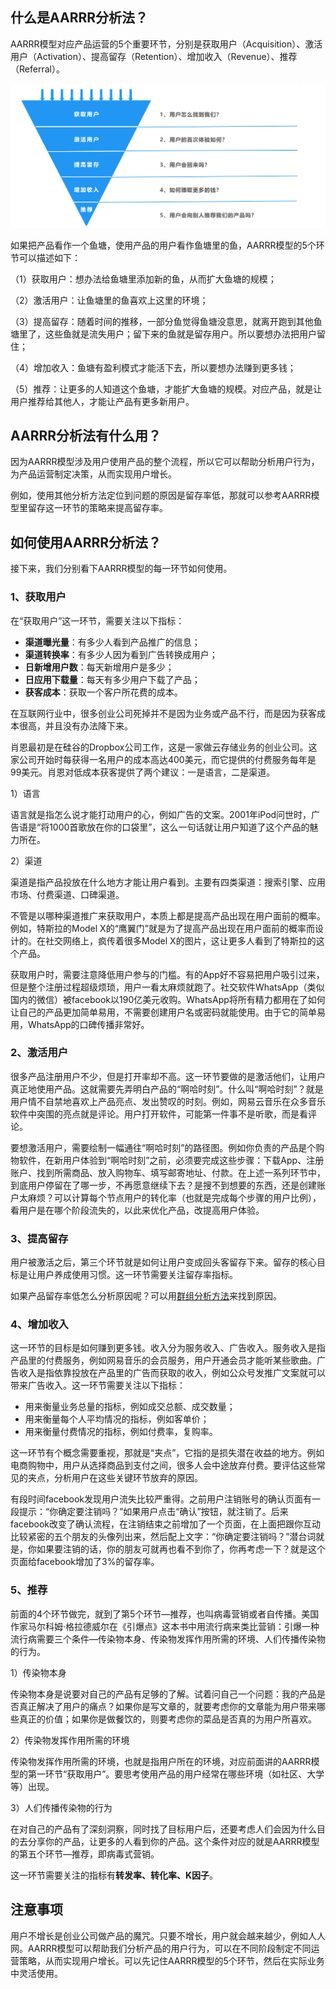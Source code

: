 ## 什么是AARRR分析法？

AARRR模型对应产品运营的5个重要环节，分别是获取用户（Acquisition）、激活用户（Activation）、提高留存（Retention）、增加收入（Revenue）、推荐（Referral）。

![AARRR分析法-图1](../../images/aarrr_analysis_1.png)

如果把产品看作一个鱼塘，使用产品的用户看作鱼塘里的鱼，AARRR模型的5个环节可以描述如下：

（1）获取用户：想办法给鱼塘里添加新的鱼，从而扩大鱼塘的规模；

（2）激活用户：让鱼塘里的鱼喜欢上这里的环境；

（3）提高留存：随着时间的推移，一部分鱼觉得鱼塘没意思，就离开跑到其他鱼塘里了，这些鱼就是流失用户；留下来的鱼就是留存用户。所以要想办法把用户留住；

（4）增加收入：鱼塘有盈利模式才能活下去，所以要想办法赚到更多钱；

（5）推荐：让更多的人知道这个鱼塘，才能扩大鱼塘的规模。对应产品，就是让用户推荐给其他人，才能让产品有更多新用户。

## AARRR分析法有什么用？

因为AARRR模型涉及用户使用产品的整个流程，所以它可以帮助分析用户行为，为产品运营制定决策，从而实现用户增长。

例如，使用其他分析方法定位到问题的原因是留存率低，那就可以参考AARRR模型里留存这一环节的策略来提高留存率。


## 如何使用AARRR分析法？
接下来，我们分别看下AARRR模型的每一环节如何使用。

### 1、获取用户
在“获取用户”这一环节，需要关注以下指标：

- **渠道曝光量**：有多少人看到产品推广的信息；
- **渠道转换率**：有多少人因为看到广告转换成用户；
- **日新增用户数**：每天新增用户是多少；
- **日应用下载量**：每天有多少用户下载了产品；
- **获客成本**：获取一个客户所花费的成本。

在互联网行业中，很多创业公司死掉并不是因为业务或产品不行，而是因为获客成本很高，并且没有办法降下来。

肖恩最初是在硅谷的Dropbox公司工作，这是一家做云存储业务的创业公司。这家公司开始时每获得一名用户的成本高达400美元，而它提供的付费服务每年是99美元。肖恩对低成本获客提供了两个建议：一是语言，二是渠道。

1）语言

语言就是指怎么说才能打动用户的心，例如广告的文案。2001年iPod问世时，广告语是“将1000首歌放在你的口袋里”，这么一句话就让用户知道了这个产品的魅力所在。

2）渠道

渠道是指产品投放在什么地方才能让用户看到。主要有四类渠道：搜索引擎、应用市场、付费渠道、口碑渠道。

不管是以哪种渠道推广来获取用户，本质上都是提高产品出现在用户面前的概率。例如，特斯拉的Model X的“鹰翼门”就是为了提高产品出现在用户面前的概率而设计的。在社交网络上，疯传着很多Model X的图片，这让更多人看到了特斯拉的这个产品。

获取用户时，需要注意降低用户参与的门槛。有的App好不容易把用户吸引过来，但是整个注册过程超级烦琐，用户一看太麻烦就跑了。社交软件WhatsApp（类似国内的微信）被facebook以190亿美元收购。WhatsApp将所有精力都用在了如何让自己的产品更加简单易用，不需要创建用户名或密码就能使用。由于它的简单易用，WhatsApp的口碑传播非常好。

### 2、激活用户

很多产品注册用户不少，但是打开率却不高。这一环节要做的是激活他们，让用户真正地使用产品。这就需要先弄明白产品的“啊哈时刻”。什么叫“啊哈时刻”？就是用户情不自禁地喜欢上产品亮点、发出赞叹的时刻。例如，网易云音乐在众多音乐软件中突围的亮点就是评论。用户打开软件，可能第一件事不是听歌，而是看评论。

要想激活用户，需要绘制一幅通往“啊哈时刻”的路径图。例如你负责的产品是个购物软件，在新用户体验到“啊哈时刻”之前，必须要完成这些步骤：下载App、注册账户、找到所需商品、放入购物车、填写邮寄地址、付款。在上述一系列环节中，到底用户停留在了哪一步，不再愿意继续下去？是搜不到想要的东西，还是创建账户太麻烦？可以计算每个节点用户的转化率（也就是完成每个步骤的用户比例），看用户是在哪个阶段流失的，以此来优化产品，改提高用户体验。


### 3、提高留存

用户被激活之后，第三个环节就是如何让用户变成回头客留存下来。留存的核心目标是让用户养成使用习惯。这一环节需要关注留存率指标。

如果产品留存率低怎么分析原因呢？可以用[群组分析方法](https://github.com/likuli/data-analysis-learning/blob/main/docs/analysis_method/8_group_analysis.md)来找到原因。

### 4、增加收入

这一环节的目标是如何赚到更多钱。收入分为服务收入、广告收入。服务收入是指产品里的付费服务，例如网易音乐的会员服务，用户开通会员才能听某些歌曲。广告收入是指依靠投放在产品里的广告而获取的收入，例如公众号发推广文案就可以带来广告收入。这一环节需要关注以下指标：

- 用来衡量业务总量的指标，例如成交总额、成交数量；
- 用来衡量每个人平均情况的指标，例如客单价；
- 用来衡量付费情况的指标，例如付费率，复购率。

这一环节有个概念需要重视，那就是“夹点”，它指的是损失潜在收益的地方。例如电商购物中，用户从选择商品到支付之间，很多人会中途放弃付费。要评估这些常见的夹点，分析用户在这些关键环节放弃的原因。

有段时间facebook发现用户流失比较严重得。之前用户注销账号的确认页面有一段提示：“你确定要注销吗？”如果用户点击“确认”按钮，就注销了。后来facebook改变了确认流程，在注销结束之前增加了一个页面，在上面把跟你互动比较紧密的五个朋友的头像列出来，然后配上文字：“你确定要注销吗？”潜台词就是，你如果要注销的话，你的朋友可就再也看不到你了，你再考虑一下？就是这个页面给facebook增加了3%的留存率。
### 5、推荐

前面的4个环节做完，就到了第5个环节—推荐，也叫病毒营销或者自传播。美国作家马尔科姆·格拉德威尔在《引爆点》这本书中用流行病来类比营销：引爆一种流行病需要三个条件—传染物本身、传染物发挥作用所需的环境、人们传播传染物的行为。

1）传染物本身

传染物本身是说要对自己的产品有足够的了解。试着问自己一个问题：我的产品是否真正解决了用户的痛点？如果你是写文章的，就要考虑你的文章能为用户带来哪些真正的价值；如果你是做餐饮的，则要考虑你的菜品是否真的为用户所喜欢。

2）传染物发挥作用所需的环境

传染物发挥作用所需的环境，也就是指用户所在的环境，对应前面讲的AARRR模型的第一环节“获取用户”。要思考使用产品的用户经常在哪些环境（如社区、大学等）出现。

3）人们传播传染物的行为

在对自己的产品有了深刻洞察，同时找了目标用户后，还要考虑人们会因为什么目的去分享你的产品，让更多的人看到你的产品。这个条件对应的就是AARRR模型的第五个环节—推荐，即病毒式营销。

这一环节需要关注的指标有**转发率、转化率、K因子**。

## 注意事项

用户不增长是创业公司做产品的魔咒。只要不增长，用户就会越来越少，例如人人网。AARRR模型可以帮助我们分析产品的用户行为，可以在不同阶段制定不同运营策略，从而实现用户增长。可以先记住AARRR模型的5个环节，然后在实际业务中灵活使用。





